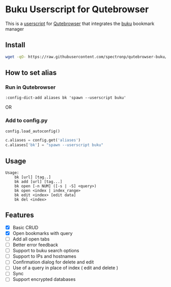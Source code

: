 # Buku Userscript for Qutebrowser

This is a [userscript](https://qutebrowser.org/doc/userscripts.html) for [Qutebrowser](https://qutebrowser.org) that integrates the [buku](https://github.com/jarun/buku) bookmark manager

## Install

```bash
wget -qO- https://raw.githubusercontent.com/spectronp/qutebrowser-buku/main/installer | bash
```

## How to set alias

### Run in Qutebrowser

`:config-dict-add aliases bk 'spawn --userscript buku'`

OR

### Add to config.py

```python
config.load_autoconfig()

c.aliases = config.get('aliases')
c.aliases['bk'] = "spawn --userscript buku"
```

## Usage

```
Usage:
    bk [url] [tag..]
    bk add [url] [tag...]
    bk open [-n NUM] ([-s | -S] <query>)
    bk open <index | index_range>
    bk edit <index> [edit data]
    bk del <index>
```

## Features
- [x] Basic CRUD
- [x] Open bookmarks with query
- [ ] Add all open tabs
- [ ] Better error feedback
- [ ] Support to buku search options
- [ ] Support to IPs and hostnames
- [ ] Confirmation dialog for delete and edit
- [ ] Use of a query in place of index ( edit and delete )
- [ ] Sync
- [ ] Support encrypted databases
